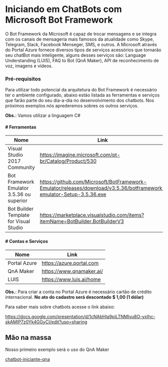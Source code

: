 # Iniciando em ChatBots com Microsoft Bot Framework


O Bot Framework da Microsoft é capaz de trocar mensagens e se integra com os canais de mensageria mais famosos da atualidade como Skype, Telegram, Slack, Facebook Menseger, SMS, e outros. A Microsoft através do Portal Azure fornece diversos tipos de serviços acessórios que tornarão seu chatBot mais inteligente, alguns desses serviços são: Language Understanding (LUIS), FAQ to Bot (QnA Maker), API de reconhecimento de voz, imagens e vídeos.

### Pré-requisitos
Para utilizar todo potencial da arquitetura do Bot Framework é necessário ter o ambiente configurado, abaixo estão listada as ferramentas e serviços que farão parte do seu dia-a-dia no desenvolvimento dos chatbots. Nos próximos exemplos nós aprederemos sobres os outros serviços.

**Obs.**: Vamos utilizar a linguagem C#

#### # Ferramentas 

| Nome | Link |
| ------ | ------ |
| Visual Studio 2017 Community | https://imagine.microsoft.com/pt-br/Catalog/Product/530 |
| Bot Framework Emulator 3.5.36 ou superior | https://github.com/Microsoft/BotFramework-Emulator/releases/download/v3.5.36/botframework-emulator-Setup-3.5.36.exe |
| Bot Builder Template for Visual Studio | https://marketplace.visualstudio.com/items?itemName=BotBuilder.BotBuilderV3 |

#### # Contas e Serviços

| Nome | Link |
| ------ | ------ |
| Portal Azure | https://azure.portal.com |
| QnA Maker | https://www.qnamaker.ai/ |
| LUIS | https://www.luis.ai/home |

**Obs.**: Para criar a conta no Portal Azure é necessário cartão de crédito internacional. **No ato do cadastro será descontado $ 1,00 (1 dólar)**

Para saber mais sobre chatbots acesse o link abaixo:

https://docs.google.com/presentation/d/1cNAbHla9piLTNMIvu8O-yxIhc-skAMIP7z0Yk4GGyCI/edit?usp=sharing


## Mão na massa

Nosso primeiro exemplo será o uso do QnA Maker

[chatbot-iniciante-qna](https://github.com/phsantos90/chatbot-iniciante-qna)
